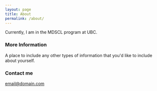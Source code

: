 ```yaml
---
layout: page
title: About
permalink: /about/
---
```


Currently, I am in the MDSCL program at UBC.

### More Information

A place to include any other types of information that you'd like to include about yourself.

### Contact me

[email@domain.com](mailto:email@domain.com)
